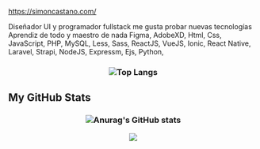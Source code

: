 https://simoncastano.com/

Diseñador UI y programador fullstack 
me gusta probar nuevas tecnologías 
Aprendiz de todo y maestro de nada
Figma, AdobeXD, Html, Css, JavaScript, PHP, MySQL, Less, Sass, ReactJS, VueJS, Ionic, React Native, Laravel, Strapi, NodeJS, Expressm, Ejs, Python, 

<!---
scr-simon/scr-simon is a ✨ special ✨ repository because its `README.md` (this file) appears on your GitHub profile.
You can click the Preview link to take a look at your changes.
--->

<h3 align="center">

   ![Top Langs](https://github-readme-stats.vercel.app/api/top-langs/?username=scr-simon&show_icons=true&title_color=008b8b&icon_color=008b8b&text_color=008b8b&bg_color=151515)

</h3>

<h2> My GitHub Stats </h2>
 <h3 align="center">

![Anurag's GitHub stats](https://github-readme-stats.vercel.app/api?username=scr-simon&show_icons=true&theme=blue-green&icon_color=fff&title_color=000000&border_color=fff&bg_color=DEG,003EFF,0067FF,008DFF,00AFFF&text_color=000000)
</h3>

<div align="center">
 <img  src="https://res.cloudinary.com/torre-technologies-co/image/upload/c_scale,fl_progressive.progressive:steep,q_auto:low,w_360/v1648842673/origin/bio/cover-pictures/SimonArbey_Casta%C3%B1o_Rios1648842671655_sq7fhz.jpg">
</div>
